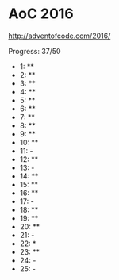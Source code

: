 AoC 2016
====

http://adventofcode.com/2016/


Progress: 37/50

- 1:      **
- 2:      **
- 3:      **
- 4:      **
- 5:      **
- 6:      **
- 7:      **
- 8:      **
- 9:      **
- 10:     **
- 11:     -
- 12:     **
- 13:     -
- 14:     **
- 15:     **
- 16:     **
- 17:     -
- 18:     **
- 19:     **
- 20:     **
- 21:     -
- 22:     *
- 23:     **
- 24:     -
- 25:     -